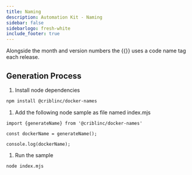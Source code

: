 ```yaml
---
title: Naming
description: Automation Kit - Naming
sidebar: false
sidebarlogo: fresh-white
include_footer: true
---
```


Alongside the month and version numbers the {{<product-name>}} uses a code name tag each release.

## Generation Process

1. Install node dependencies

```bash
npm install @criblinc/docker-names
```

1. Add the following node sample as file named index.mjs

```nodejs
import {generateName} from '@criblinc/docker-names'

const dockerName = generateName();

console.log(dockerName);
```

1. Run the sample

```bash
node index.mjs
```
